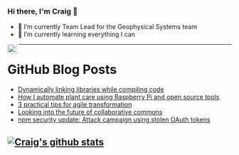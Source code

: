 ### Hi there, I'm Craig 👋

<!--
**CraigTeelFugro/CraigTeelFugro** is a ✨ _special_ ✨ repository because its `README.md` (this file) appears on your GitHub profile.

Here are some ideas to get you started:
-->

- 🔭 I’m currently Team Lead for the Geophysical Systems team
- 🌱 I’m currently learning everything I can

[<img align="left" alt="Craig Teel | LinkedIn" width="22px" src="https://cdn.jsdelivr.net/npm/simple-icons@v3/icons/linkedin.svg" />][linkedin]

---

# GitHub Blog Posts

<!-- BLOG-POST-LIST:START -->
- [Dynamically linking libraries while compiling code](https://opensource.com/article/22/5/compile-code-ldlibrarypath)
- [How I automate plant care using Raspberry Pi and open source tools](https://opensource.com/article/22/5/plant-care)
- [3 practical tips for agile transformation](https://opensource.com/article/22/5/practical-tips-agile)
- [Looking into the future of collaborative commons](https://opensource.com/open-organization/22/5/looking-future-collaborative-commons)
- [npm security update: Attack campaign using stolen OAuth tokens](https://github.blog/2022-05-26-npm-security-update-oauth-tokens/)
<!-- BLOG-POST-LIST:END -->

## [![Craig's github stats](https://github-readme-stats.vercel.app/api?username=craigteelfugro)](https://github.com/anuraghazra/github-readme-stats)


[linkedin]: https://linkedin.com/in/craig-teel-b8786771
